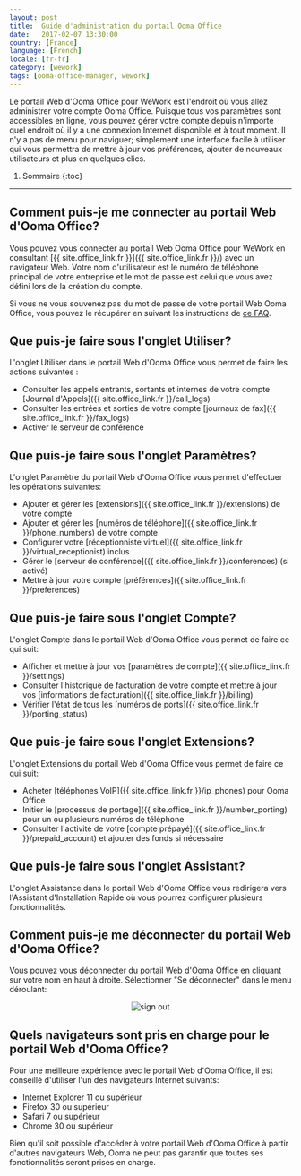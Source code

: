 ```yaml
---
layout: post
title:  Guide d'administration du portail Ooma Office
date:   2017-02-07 13:30:00
country: [France]
language: [French]
locale: [fr-fr]
category: [wework]
tags: [ooma-office-manager, wework]
---
```


Le portail Web d'Ooma Office pour WeWork est l'endroit où vous allez administrer votre compte Ooma Office. Puisque tous vos paramètres sont accessibles en ligne, vous pouvez gérer votre compte depuis n'importe quel endroit où il y a une connexion Internet disponible et à tout moment. Il n'y a pas de menu pour naviguer; simplement une interface facile à utiliser qui vous permettra de mettre à jour vos préférences, ajouter de nouveaux utilisateurs et plus en quelques clics.

1. Sommaire
{:toc}
* * *

## Comment puis-je me connecter au portail Web d'Ooma Office?

Vous pouvez vous connecter au portail Web Ooma Office pour WeWork en consultant [{{ site.office_link.fr }}]({{ site.office_link.fr }}/) avec un navigateur Web. Votre nom d'utilisateur est le numéro de téléphone principal de votre entreprise et le mot de passe est celui que vous avez défini lors de la création du compte.

Si vous ne vous souvenez pas du mot de passe de votre portail Web Ooma Office, vous pouvez le récupérer en suivant les instructions de [ce FAQ](/fr/fr/recovering-a-lost-password).

## Que puis-je faire sous l'onglet Utiliser?

L'onglet Utiliser dans le portail Web d'Ooma Office vous permet de faire les actions suivantes :

* Consulter les appels entrants, sortants et internes de votre compte [Journal d'Appels]({{ site.office_link.fr }}/call_logs)
* Consulter les entrées et sorties de votre compte [journaux de fax]({{ site.office_link.fr }}/fax_logs)
* Activer le serveur de conférence

## Que puis-je faire sous l'onglet Paramètres?

L'onglet Paramètre du portail Web d'Ooma Office vous permet d'effectuer les opérations suivantes:

* Ajouter et gérer les [extensions]({{ site.office_link.fr }}/extensions) de votre compte 
* Ajouter et gérer les [numéros de téléphone]({{ site.office_link.fr }}/phone_numbers) de votre compte 
* Configurer votre [réceptionniste virtuel]({{ site.office_link.fr }}/virtual_receptionist) inclus 
* Gérer le [serveur de conférence]({{ site.office_link.fr }}/conferences) (si activé)
* Mettre à jour votre compte [préférences]({{ site.office_link.fr }}/preferences)

## Que puis-je faire sous l'onglet Compte?

L'onglet Compte dans le portail Web d'Ooma Office vous permet de faire ce qui suit:

* Afficher et mettre à jour vos [paramètres de compte]({{ site.office_link.fr }}/settings)
* Consulter l'historique de facturation de votre compte et mettre à jour vos [informations de facturation]({{ site.office_link.fr }}/billing)
* Vérifier l'état de tous les [numéros de ports]({{ site.office_link.fr }}/porting_status) 

## Que puis-je faire sous l'onglet Extensions?

L'onglet Extensions du portail Web d'Ooma Office vous permet de faire ce qui suit:

* Acheter [téléphones VoIP]({{ site.office_link.fr }}/ip_phones) pour Ooma Office
* Initier le [processus de portage]({{ site.office_link.fr }}/number_porting) pour un ou plusieurs numéros de téléphone
* Consulter l'activité de votre [compte prépayé]({{ site.office_link.fr }}/prepaid_account) et ajouter des fonds si nécessaire

## Que puis-je faire sous l'onglet Assistant?

L'onglet Assistance dans le portail Web d'Ooma Office vous redirigera vers l'Assistant d'Installation Rapide où vous pourrez configurer plusieurs fonctionnalités.

## Comment puis-je me déconnecter du portail Web d'Ooma Office?

Vous pouvez vous déconnecter du portail Web d'Ooma Office en cliquant sur votre nom en haut à droite. Sélectionner "Se déconnecter" dans le menu déroulant:

<center><img alt="sign out" src="{{ site.baseurl }}/assets/images/ooma_office_manager/sign_out.png" /></center>

## Quels navigateurs sont pris en charge pour le portail Web d'Ooma Office?

Pour une meilleure expérience avec le portail Web d'Ooma Office, il est conseillé d'utiliser l'un des navigateurs Internet suivants:

* Internet Explorer 11 ou supérieur
* Firefox 30 ou supérieur
* Safari 7 ou supérieur
* Chrome 30 ou supérieur

Bien qu'il soit possible d'accéder à votre portail Web d'Ooma Office à partir d'autres navigateurs Web, Ooma ne peut pas garantir que toutes ses fonctionnalités seront prises en charge.